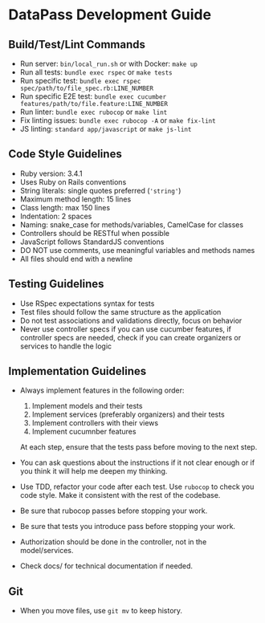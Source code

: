 # DataPass Development Guide

## Build/Test/Lint Commands

- Run server: `bin/local_run.sh` or with Docker: `make up`
- Run all tests: `bundle exec rspec` or `make tests`
- Run specific test: `bundle exec rspec spec/path/to/file_spec.rb:LINE_NUMBER`
- Run specific E2E test: `bundle exec cucumber features/path/to/file.feature:LINE_NUMBER`
- Run linter: `bundle exec rubocop` or `make lint`
- Fix linting issues: `bundle exec rubocop -A` or `make fix-lint`
- JS linting: `standard app/javascript` or `make js-lint`

## Code Style Guidelines

- Ruby version: 3.4.1
- Uses Ruby on Rails conventions
- String literals: single quotes preferred (`'string'`)
- Maximum method length: 15 lines
- Class length: max 150 lines
- Indentation: 2 spaces
- Naming: snake_case for methods/variables, CamelCase for classes
- Controllers should be RESTful when possible
- JavaScript follows StandardJS conventions
- DO NOT use comments, use meaningful variables and methods names
- All files should end with a newline

## Testing Guidelines

- Use RSpec expectations syntax for tests
- Test files should follow the same structure as the application
- Do not test associations and validations directly, focus on behavior
- Never use controller specs if you can use cucumber features, if controller
  specs are needed, check if you can create organizers or services to
  handle the logic

## Implementation Guidelines

- Always implement features in the following order:
  1. Implement models and their tests
  2. Implement services (preferably organizers) and their tests
  3. Implement controllers with their views
  4. Implement cucumnber features

  At each step, ensure that the tests pass before moving to the next step.

- You can ask questions about the instructions if it not clear enough or if
  you think it will help me deepen my thinking.
- Use TDD, refactor your code after each test. Use `rubocop` to check you
  code style. Make it consistent with the rest of the codebase.
- Be sure that rubocop passes before stopping your work.
- Be sure that tests you introduce pass before stopping your work.
- Authorization should be done in the controller, not in the model/services.
- Check docs/ for technical documentation if needed.

## Git

- When you move files, use `git mv` to keep history.
